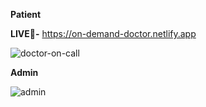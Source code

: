 
**Patient**




**LIVE🚀-** https://on-demand-doctor.netlify.app




![doctor-on-call](https://github.com/ashutosh-mohanty05/on-demand-doctor/assets/94921263/a226d578-552e-4634-80e2-7226c9a40b87)


**Admin**



![admin](https://github.com/ashutosh-mohanty05/on-demand-doctor/assets/94921263/7d29827b-8fd1-4e4a-afd8-c6b83d216dbe)
